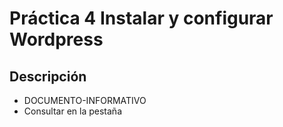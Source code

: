 # Práctica 4 Instalar y configurar Wordpress

## Descripción

* DOCUMENTO-INFORMATIVO
* Consultar en la pestaña
